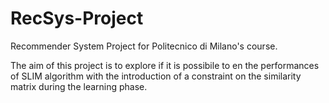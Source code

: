# RecSys-Project
Recommender System Project for Politecnico di Milano's course. 

The aim of this project is to explore if it is possibile to en the performances of SLIM algorithm with the introduction of a constraint on the
similarity matrix during the learning phase. 
